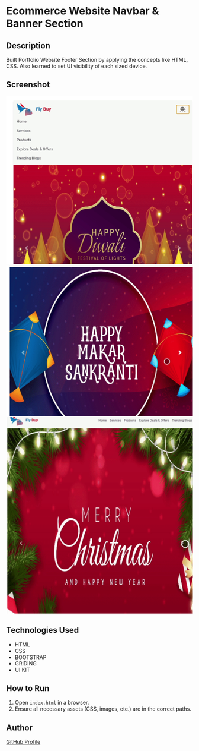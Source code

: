 # Ecommerce Website Navbar & Banner Section



## Description
Built Portfolio Website Footer Section by applying the concepts like HTML, CSS. Also learned to set UI visibility of each sized device.

## Screenshot
![Project Screenshot](screenshot.png) 
![Project Screenshot](screenshot2.png)
![Project Screenshot](screenshot3.png)

## Technologies Used
- HTML
- CSS
- BOOTSTRAP
- GRIDING
- UI KIT


## How to Run
1. Open `index.html` in a browser.
2. Ensure all necessary assets (CSS, images, etc.) are in the correct paths.

## Author
[GitHub Profile](https://github.com/TRINITY2498)